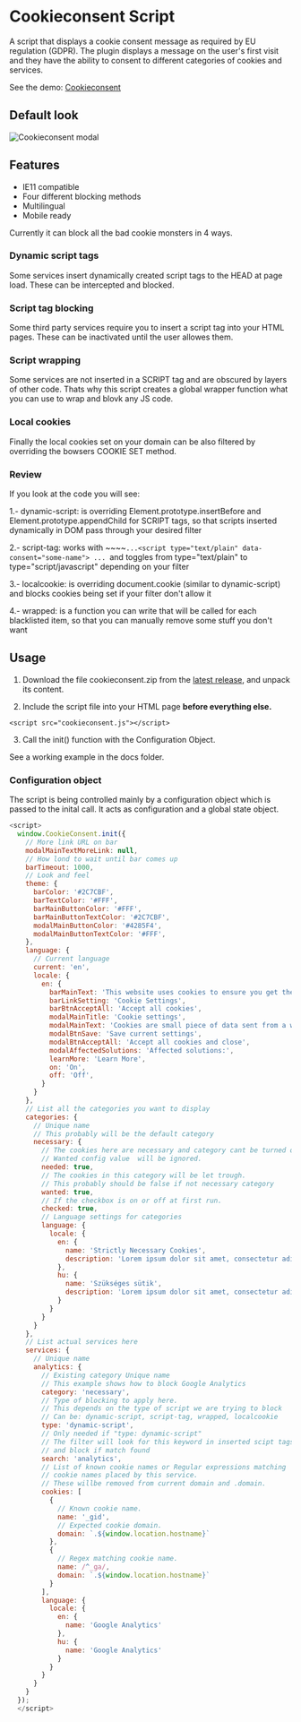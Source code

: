 # Cookieconsent Script

A script that displays a cookie consent message as required by EU regulation (GDPR). The plugin displays a message on the user's first visit and they have the ability to consent to different categories of cookies and services.

See the demo: [Cookieconsent](https://brainsum.github.io/cookieconsent/)

## Default look

![Cookieconsent modal](https://raw.githubusercontent.com/brainsum/cookieconsent/master/cc_modal_75.png "Cookieconsent modal")

## Features

- IE11 compatible
- Four different blocking methods
- Multilingual
- Mobile ready

Currently it can block all the bad cookie monsters in 4 ways.

### Dynamic script tags

Some services insert dynamically created script tags to the HEAD at page load. These can be intercepted and blocked.

### Script tag blocking

Some third party services require you to insert a script tag into your HTML pages. These can be inactivated until the user allowes them.

### Script wrapping

Some services are not inserted in a SCRIPT tag and are obscured by layers of other code. Thats why this script creates a global wrapper function what you can use to wrap and blovk any JS code.

### Local cookies

Finally the local cookies set on your domain can be also filtered by overriding the bowsers COOKIE SET method.

### Review
If you look at the code you will see:

1.- dynamic-script: is overriding Element.prototype.insertBefore and Element.prototype.appendChild for SCRIPT tags, so that scripts inserted dynamically in DOM pass through your desired filter

2.- script-tag: works with ~~~~`...<script type="text/plain" data-consent="some-name"> ... `and toggles from type="text/plain" to type="script/javascript" depending on your filter

3.- localcookie: is overriding document.cookie (similar to dynamic-script) and blocks cookies being set if your filter don't allow it

4.- wrapped: is a function you can write that will be called for each blacklisted item, so that you can manually remove some stuff you don't want

## Usage

1. Download the file cookieconsent.zip from the [latest release](https://github.com/brainsum/cookieconsent/releases/latest), and unpack its content.

2. Include the script file into your HTML page **before everything else.**

```
<script src="cookieconsent.js"></script>
```

3. Call the init() function with the Configuration Object.

See a working example in the docs folder.

### Configuration object

The script is being controlled mainly by a configuration object which is passed to the inital call. It acts as configuration and a global state object.

```javascript
<script>
  window.CookieConsent.init({
    // More link URL on bar
    modalMainTextMoreLink: null,
    // How lond to wait until bar comes up
    barTimeout: 1000,
    // Look and feel
    theme: {
      barColor: '#2C7CBF',
      barTextColor: '#FFF',
      barMainButtonColor: '#FFF',
      barMainButtonTextColor: '#2C7CBF',
      modalMainButtonColor: '#4285F4',
      modalMainButtonTextColor: '#FFF',
    },
    language: {
      // Current language
      current: 'en',
      locale: {
        en: {
          barMainText: 'This website uses cookies to ensure you get the best experience on our website.',
          barLinkSetting: 'Cookie Settings',
          barBtnAcceptAll: 'Accept all cookies',
          modalMainTitle: 'Cookie settings',
          modalMainText: 'Cookies are small piece of data sent from a website and stored on the user\'s computer by the user\'s web browser while the user is browsing. Your browser stores each message in a small file, called cookie. When you request another page from the server, your browser sends the cookie back to the server. Cookies were designed to be a reliable mechanism for websites to remember information or to record the user\'s browsing activity.',
          modalBtnSave: 'Save current settings',
          modalBtnAcceptAll: 'Accept all cookies and close',
          modalAffectedSolutions: 'Affected solutions:',
          learnMore: 'Learn More',
          on: 'On',
          off: 'Off',
        }
      }
    },
    // List all the categories you want to display
    categories: {
      // Unique name
      // This probably will be the default category
      necessary: {
        // The cookies here are necessary and category cant be turned off.
        // Wanted config value  will be ignored.
        needed: true,
        // The cookies in this category will be let trough.
        // This probably should be false if not necessary category
        wanted: true,
        // If the checkbox is on or off at first run.
        checked: true,
        // Language settings for categories
        language: {
          locale: {
            en: {
              name: 'Strictly Necessary Cookies',
              description: 'Lorem ipsum dolor sit amet, consectetur adipiscing elit. Curabitur eu commodo est, nec gravida odio. Suspendisse scelerisque a ex nec semper.',
            },
            hu: {
              name: 'Szükséges sütik',
              description: 'Lorem ipsum dolor sit amet, consectetur adipiscing elit. Curabitur eu commodo est, nec gravida odio. Suspendisse scelerisque a ex nec semper.',
            }
          }
        }
      }
    },
    // List actual services here
    services: {
      // Unique name
      analytics: {
        // Existing category Unique name
        // This example shows how to block Google Analytics
        category: 'necessary',
        // Type of blocking to apply here.
        // This depends on the type of script we are trying to block
        // Can be: dynamic-script, script-tag, wrapped, localcookie
        type: 'dynamic-script',
        // Only needed if "type: dynamic-script"
        // The filter will look for this keyword in inserted scipt tags
        // and block if match found
        search: 'analytics',
        // List of known cookie names or Regular expressions matching
        // cookie names placed by this service.
        // These willbe removed from current domain and .domain.
        cookies: [
          {
            // Known cookie name.
            name: '_gid',
            // Expected cookie domain.
            domain: `.${window.location.hostname}`
          },
          {
            // Regex matching cookie name.
            name: /^_ga/,
            domain: `.${window.location.hostname}`
          }
        ],
        language: {
          locale: {
            en: {
              name: 'Google Analytics'
            },
            hu: {
              name: 'Google Analytics'
            }
          }
        }
      }
    }
  });
  </script>
```
